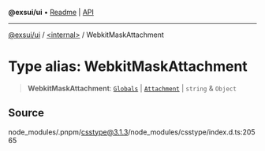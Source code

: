 **@exsui/ui** • [Readme](../../README.md) \| [API](../../globals.md)

***

[@exsui/ui](../../README.md) / [\<internal\>](../README.md) / WebkitMaskAttachment

# Type alias: WebkitMaskAttachment

> **WebkitMaskAttachment**: [`Globals`](Globals.md) \| [`Attachment`](Attachment.md) \| `string` & `Object`

## Source

node\_modules/.pnpm/csstype@3.1.3/node\_modules/csstype/index.d.ts:20565
